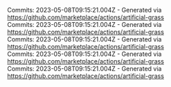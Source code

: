Commits: 2023-05-08T09:15:21.004Z - Generated via https://github.com/marketplace/actions/artificial-grass
<br>
Commits: 2023-05-08T09:15:21.004Z - Generated via https://github.com/marketplace/actions/artificial-grass
<br>
Commits: 2023-05-08T09:15:21.004Z - Generated via https://github.com/marketplace/actions/artificial-grass
<br>
Commits: 2023-05-08T09:15:21.004Z - Generated via https://github.com/marketplace/actions/artificial-grass
<br>
Commits: 2023-05-08T09:15:21.004Z - Generated via https://github.com/marketplace/actions/artificial-grass
<br>
